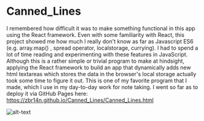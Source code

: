 # Canned_Lines

I remembered how difficult it was to make something functional in this app using the React framework. Even with some familiarity with React, this project showed me how much I really don't know as far as Javascript ES6 (e.g. array.map() , spread operator, localstorage, currying). I had to spend a lot of time reading and experimenting with these features in JavaScript. Although this is a rather simple or trivial program to make at hindsight, applying the React framework to build an app that dynamically adds new html textareas which stores the data in the browser's local storage actually took some time to figure it out. 
This is one of my favorite program that I made, which I use in my day-to-day work for note taking. I went so far as to deploy it via GitHub Pages here:
https://zbr14n.github.io/Canned_Lines/Canned_Lines.html


![alt-text](C:\Users\Brian\Desktop\Canned_Lines.gif)
